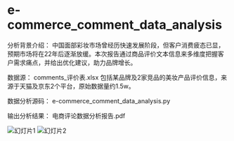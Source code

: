 # e-commerce_comment_data_analysis

分析背景介绍：
中国面部彩妆市场曾经历快速发展阶段，但客户消费疲态已显，预期市场将在22年后逐渐放缓。本次报告通过商品评价文本信息来多维度把握客户需求痛点，并给出优化建议，助力品牌增长。

数据源：
comments_评价表.xlsx 包括某品牌及2家竞品的美妆产品评价信息，来源于天猫及京东2个平台，原始数据量约1.5w。

数据分析源码：
e-commerce_comment_data_analysis.py

输出分析结果：
电商评论数据分析报告.pdf


![幻灯片1](https://user-images.githubusercontent.com/104660021/195967676-28853015-7c14-42b8-aa4d-102a72e49fcd.PNG)
![幻灯片2](https://user-images.githubusercontent.com/104660021/195967680-fce6125e-640d-491c-a438-e182e9c64e17.PNG)

